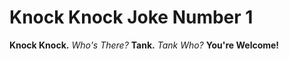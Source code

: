 # Knock Knock Joke Number 1
**Knock Knock.**
*Who's There?*
**Tank.**
*Tank Who?*
**You're Welcome!**
